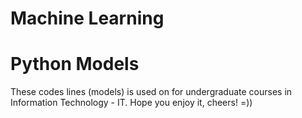 # Machine Learning

# Python Models

These codes lines (models) is used on for undergraduate courses in Information Technology - IT.
Hope you enjoy it, cheers! =))

